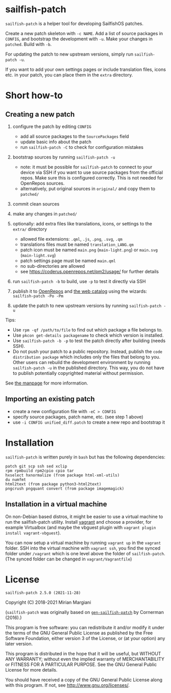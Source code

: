 
# sailfish-patch

`sailfish-patch` is a helper tool for developing SailfishOS patches.

Create a new patch skeleton with `-c NAME`.
Add a list of source packages in `CONFIG`, and bootstrap the development with `-u`.
Make your changes in `patched`.
Build with `-b`.

For updating the patch to new upstream versions, simply run `sailfish-patch -u`.

If you want to add your own settings pages or include translation files,
icons etc. in your patch, you can place them in the `extra` directory.

# Short how-to

## Creating a new patch

1. configure the patch by editing `CONFIG`
    - add all source packages to the `SourcePackages` field
    - update basic info about the patch
    - run `sailfish-patch -C` to check for configuration mistakes
2. bootstrap sources by running `sailfish-patch -u`
    - note: it must be possible for `sailfish-patch` to connect to your device via
      SSH if you want to use source packages from the official repos. Make sure
      this is configured correctly. This is not needed for OpenRepos sources.
    - alternatively, put original sources in `original/` and copy them to `patched/`
3. commit clean sources
4. make any changes in `patched/`

5. optionally: add extra files like translations, icons, or settings to the `extra/` directory
    - allowed file extensions: `.qml`, `.js`, `.png`, `.svg`, `.qm`
    - translations files must be named `translation_LANG.qm`
    - patch icon must be named `main.png` (`main-light.png`) or `main.svg` (`main-light.svg`)
    - patch settings page must be named `main.qml`
    - no sub-directories are allowed
    - see https://coderus.openrepos.net/pm2/usage/ for further details

6. run `sailfish-patch -b` to build, use `-p` to test it directly via SSH
7. publish it to [OpenRepos](openrepos.net) and [the web catalog](https://coderus.openrepos.net/pm2/)
   using the wizards: `sailfish-patch -Po -Pm`
8. update the patch to new upstream versions by running `sailfish-patch -u`

Tips:

- Use `rpm -qf /path/to/file` to find out which package a file belongs to.
- Use `pkcon get-details packagename` to check which version is installed.
- Use `sailfish-patch -b -p` to test the patch directly after building (needs SSH).
- Do not push your patch to a public repository. Instead, publish the `code
  distribution package` which includes only the files that belong to you.
  Other users can rebuild the development environment by running
  `sailfish-patch -u` in the published directory. This way, you do not have to
  publish potentially copyrighted material without permission.

See [the manpage](MANPAGE.md) for more information.

## Importing an existing patch

- create a new configuration file with `-eC > CONFIG`
- specify source packages, patch name, etc. (see step 1 above)
- use `-i CONFIG unified_diff.patch` to create a new repo and bootstrap it

# Installation

`sailfish-patch` is written purely in `bash` but has the following dependencies:

    patch git scp ssh sed xclip
    rpm rpmbuild rpm2cpio cpio tar
    hxselect hxnormalize (from package html-xml-utils)
    du numfmt
    html2text (from package python3-html2text)
    pngcrush pngquant convert (from package imagemagick)

## Installation in a virtual machine

On non-Debian based distros, it might be easier to use a virtual machine to run the sailfish-patch utility.
Install [vagrant](https://www.vagrantup.com/) and choose a provider, for example Virtualbox (and maybe the vbguest plugin with `vagrant plugin install vagrant-vbguest`).

You can now setup a virtual machine by running `vagrant up` in the `vagrant` folder.
SSH into the virtual machine with `vagrant ssh`, you find the synced folder under `/vagrant` which is one level above the folder of `sailfish-patch`.
(The synced folder can be changed in `vagrant/Vagrantfile`)

# License

`sailfish-patch 2.5.0 (2021-11-28)`

Copyright (C) 2018-2021  Mirian Margiani

(`sailfish-patch` was originally based on
[`gen-sailfish-patch`](https://github.com/cornerman/gen-sailfish-patch)
by Cornerman (2016).)

This program is free software: you can redistribute it and/or modify
it under the terms of the GNU General Public License as published by
the Free Software Foundation, either version 3 of the License, or
(at your option) any later version.

This program is distributed in the hope that it will be useful,
but WITHOUT ANY WARRANTY; without even the implied warranty of
MERCHANTABILITY or FITNESS FOR A PARTICULAR PURPOSE.  See the
GNU General Public License for more details.

You should have received a copy of the GNU General Public License
along with this program.  If not, see <http://www.gnu.org/licenses/>.
